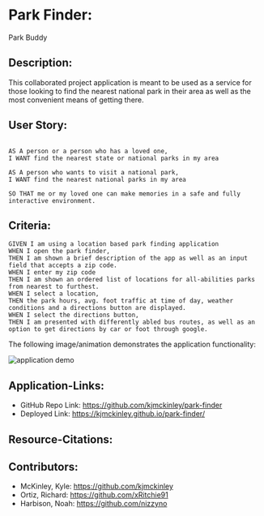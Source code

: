 <!-- PARK BUDDY -->

# Park Finder:
Park Buddy 

## Description:

This collaborated project application is meant to be used as a service for those looking to find the nearest national park in their area as well as the most convenient means of getting there.

## User Story:

```

AS A person or a person who has a loved one,
I WANT find the nearest state or national parks in my area

AS A person who wants to visit a national park,
I WANT find the nearest national parks in my area

SO THAT me or my loved one can make memories in a safe and fully interactive environment.
```

## Criteria:

```
GIVEN I am using a location based park finding application
WHEN I open the park finder,
THEN I am shown a brief description of the app as well as an input field that accepts a zip code.
WHEN I enter my zip code
THEN I am shown an ordered list of locations for all-abilities parks from nearest to furthest.
WHEN I select a location,
THEN the park hours, avg. foot traffic at time of day, weather conditions and a directions button are displayed.
WHEN I select the directions button,
THEN I am presented with differently abled bus routes, as well as an option to get directions by car or foot through google.
```
The following image/animation demonstrates the application functionality:

![application demo]()

## Application-Links:
- GitHub Repo Link: https://github.com/kjmckinley/park-finder
- Deployed Link: https://kjmckinley.github.io/park-finder/

## Resource-Citations:
## Contributors:
- McKinley, Kyle: https://github.com/kjmckinley
- Ortiz, Richard: https://github.com/xRitchie91
- Harbison, Noah: https://github.com/nizzyno
